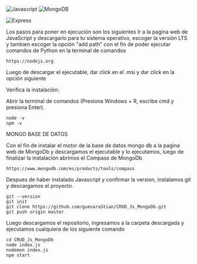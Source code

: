 

![Javascript](https://shields.io/badge/JavaScript-F7DF1E?logo=JavaScript&logoColor=000&style=flat-square) 
![MongoDB](https://img.shields.io/badge/-MongoDB-13aa52?style=for-the-badge&logo=mongodb&logoColor=white)

![Express](https://img.shields.io/badge/express.js-000000?style=for-the-badge&logo=express&logoColor=white)

Los pasos para poner en ejecución son los siguientes Ir a la pagina web de JavaScript y descargarlo para tu sistema operativo, escoger la versión LTS y tambien escoger la opción "add path" con el fin de poder ejecutar comandos de Python en la terminal de comandos
```Pagina web
https://nodejs.org
```


Luego de descargar el ejecutable, dar click en el .msi y dar click en la opción siguiente

Verifica la instalación:

Abrir la terminal de comandos (Presiona Windows + R, escribe cmd y presiona Enter).
```Terminal de comandos
node -v
npm -v
```
MONGO BASE DE DATOS


Con el fin de instalar el motor de la base de datos mongo db a la pagina web de MongoDb y descargamos el ejecutable y lo ejecutamos, luego de finalizar la instalación abrimos el Compass de MongoDb
```Terminal de comandos
https://www.mongodb.com/es/products/tools/compass
```

Despues de haber instalado Javascript y confirmar la version, instalamos git y descargamos el proyecto.
```Terminal de comandos
git --version
git init
git clone https://github.com/guevaraStian/CRUD_Js_MongoDb.git
git push origin master
```


Luego descargamos el repositorio, ingresamos a la carpeta descargada y ejecutamos cualquiera de los siguiente comando
```Terminal de comandos
cd CRUD_Js_MongoDb
node index.js
nodemon index.js
npm start
```
